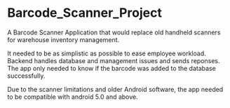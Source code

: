 # Barcode_Scanner_Project

A Barcode Scanner Application that would replace old handheld scanners
for warehouse inventory management. 

It needed to be as simplistic as possible to ease employee workload. Backend handles 
database and management issues and sends reponses. The app only needed to know
if the barcode was added to the database successfully.

Due to the scanner limitations and older Android software, the app needed to be
compatible with android 5.0 and above.
